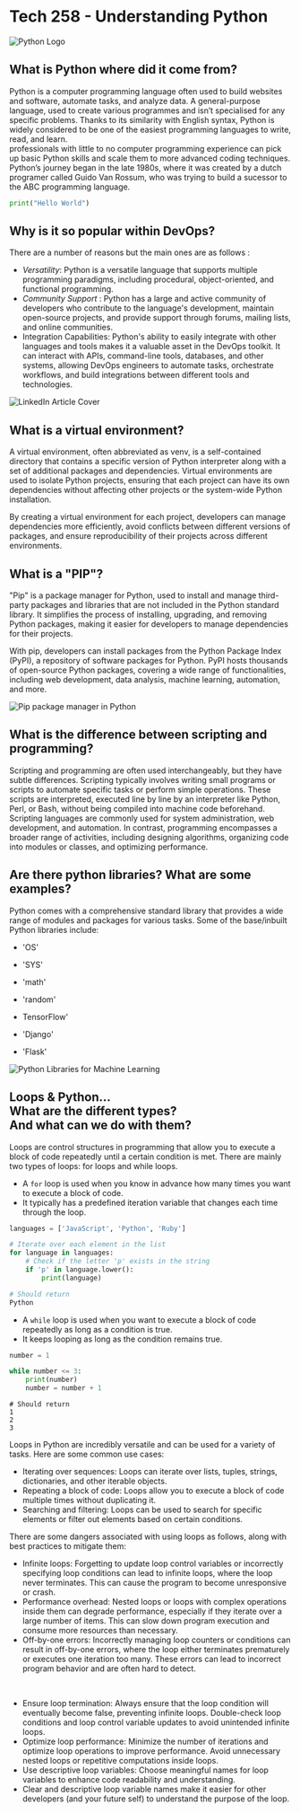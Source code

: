 # Tech 258 - Understanding Python

![Python Logo](https://www.python.org/static/community_logos/python-logo-master-v3-TM-flattened.png)


## **What is Python where did it come from?**

Python is a computer programming language often used to build websites and software, automate tasks, and analyze data. A general-purpose language, used to create various programmes and isn’t specialised for any specific problems.
Thanks to its similarity with English syntax, Python is widely considered to be one of the easiest programming languages to write, read, and learn.<br>  professionals with little to no computer programming experience can pick up basic Python skills and scale them to more advanced coding techniques.
Python’s journey began in the late 1980s, where it was created by a dutch programer called Guido Van Rossum, who was trying to build a sucessor to the ABC programming language.

````python
print("Hello World")
````
## **Why is it so popular within DevOps?**

There are a number of reasons but the main ones are as follows : 
* *Versatility*: Python is a versatile language that supports multiple programming paradigms, including procedural, object-oriented, and functional programming.<br>
* *Community Support* : Python has a large and active community of developers who contribute to the language's development, maintain open-source projects, and provide support through forums, mailing lists, and online communities. <br>
* Integration Capabilities: Python's ability to easily integrate with other languages and tools makes it a valuable asset in the DevOps toolkit. It can interact with APIs, command-line tools, databases, and other systems, allowing DevOps engineers to automate tasks, orchestrate workflows, and build integrations between different tools and technologies.

![LinkedIn Article Cover](https://media.licdn.com/dms/image/C4E12AQFqu7-5lbuTeA/article-cover_image-shrink_720_1280/0/1615899327262?e=2147483647&v=beta&t=6oqgKfsK1OfmFzOMTydTZ7PY5dEL4ns_2a9k0dKate0)

## **What is a virtual environment?**
A virtual environment, often abbreviated as venv, is a self-contained directory that contains a specific version of Python interpreter along with a set of additional packages and dependencies. Virtual environments are used to isolate Python projects, ensuring that each project can have its own dependencies without affecting other projects or the system-wide Python installation.

By creating a virtual environment for each project, developers can manage dependencies more efficiently, avoid conflicts between different versions of packages, and ensure reproducibility of their projects across different environments.


## **What is a "PIP"?**

"Pip" is a package manager for Python, used to install and manage third-party packages and libraries that are not included in the Python standard library. It simplifies the process of installing, upgrading, and removing Python packages, making it easier for developers to manage dependencies for their projects.

With pip, developers can install packages from the Python Package Index (PyPI), a repository of software packages for Python. PyPI hosts thousands of open-source Python packages, covering a wide range of functionalities, including web development, data analysis, machine learning, automation, and more.

![Pip package manager in Python](https://ioflood.com/blog/wp-content/uploads/2023/09/Pip-package-manager-in-Python-command-line-interface-package-installation.jpg)

## **What is the difference between scripting and programming?**

Scripting and programming are often used interchangeably, but they have subtle differences. Scripting typically involves writing small programs or scripts to automate specific tasks or perform simple operations. These scripts are interpreted, executed line by line by an interpreter like Python, Perl, or Bash, without being compiled into machine code beforehand. Scripting languages are commonly used for system administration, web development, and automation. In contrast, programming encompasses a broader range of activities, including designing algorithms, organizing code into modules or classes, and optimizing performance.
## **Are there python libraries? What are some examples?**
Python comes with a comprehensive standard library that provides a wide range of modules and packages for various tasks. Some of the base/inbuilt Python libraries include:
* 'OS' <br> 
* 'SYS'<BR>
* 'math'
* 'random'


* TensorFlow'
* 'Django'
* 'Flask'

![Python Libraries for Machine Learning](https://analyticsdrift.com/wp-content/uploads/2022/10/python-libraries-for-ML.jpg)

## **Loops & Python...<br> What are the different types? <br>And what can we do with them?**


Loops are control structures in programming that allow you to execute 
a block of code repeatedly until a certain condition is met. 
There are mainly two types of loops: for loops and while loops.

*  A ```for``` loop is used when you know in advance how many times you want to execute a block of code. 
* It typically has a predefined iteration variable that changes each time through the loop.
```python
languages = ['JavaScript', 'Python', 'Ruby']

# Iterate over each element in the list
for language in languages:
    # Check if the letter 'p' exists in the string
    if 'p' in language.lower():
        print(language)

```

````python
# Should return
Python
````
* A ```while``` loop is used when you want to execute a block of code repeatedly as long as a condition is true. 
* It keeps looping as long as the condition remains true.
````python
number = 1

while number <= 3:
    print(number)
    number = number + 1
````
````
# Should return
1
2
3
````



Loops in Python are incredibly versatile and can be used for a variety of tasks. 
Here are some common use cases:

* Iterating over sequences: Loops can iterate over lists, tuples, strings, dictionaries, and other iterable objects.
* Repeating a block of code: Loops allow you to execute a block of code multiple times without duplicating it.
* Searching and filtering: Loops can be used to search for specific elements or filter out elements based on certain conditions.

There are some dangers associated with using loops as follows, along with best practices to mitigate them:
* Infinite loops: Forgetting to update loop control variables or incorrectly specifying loop conditions can lead to infinite loops, where the loop never terminates. 
This can cause the program to become unresponsive or crash.
* Performance overhead: Nested loops or loops with complex operations inside them can degrade performance, especially if they iterate over a large number of items.
This can slow down program execution and consume more resources than necessary.
* Off-by-one errors: Incorrectly managing loop counters or conditions can result in off-by-one errors, where the loop either terminates prematurely or executes one iteration too many. These errors can lead to incorrect program behavior and are often hard to detect.

<br>


* Ensure loop termination: Always ensure that the loop condition will eventually become false, 
 preventing infinite loops. Double-check loop conditions and loop control variable updates to avoid unintended infinite loops.
* Optimize loop performance: Minimize the number of iterations and optimize loop operations to improve performance. Avoid unnecessary nested loops or repetitive computations inside loops.
* Use descriptive loop variables: Choose meaningful names for loop variables to enhance code readability and understanding.
* Clear and descriptive loop variable names make it easier for other developers (and your future self) to understand the purpose of the loop.

